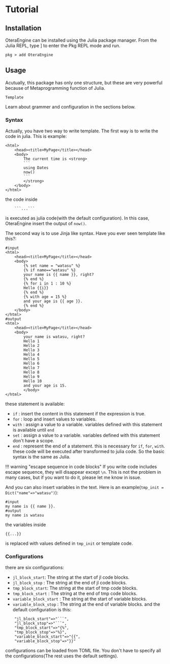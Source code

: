 # Tutorial

## Installation

OteraEngine can be installed using the Julia package manager. From the Julia REPL, type ] to enter the Pkg REPL mode and run.
```
pkg > add OteraEngine
```

## Usage

Acutually, this package has only one structure, but these are very powerful because of Metaprogramming function of Julia.

```@docs
Template
```
Learn about grammer and configuration in the sections below.

### Syntax
Actually, you have two way to write template. The first way is to write the code in julia. This is example:
```
<html>
    <head><title>MyPage</title></head>
    <body>
        The current time is <strong>
        ```
        using Dates
        now()
        ```
        </strong>
    </body>
</html>
```
the code inside
```
    ```...```
```
is executed as julia code(with the default configuration). In this case, OteraEngine insert the output of `now()`.

The second way is to use Jinja like syntax. Have you ever seen template like this?:
```
#input
<html>
    <head><title>MyPage</title></head>
    <body>
        {% set name = "watasu" %}
        {% if name=="watasu" %}
        your name is {{ name }}, right?
        {% end %}
        {% for i in 1 : 10 %}
        Hello {{i}}
        {% end %}
        {% with age = 15 %}
        and your age is {{ age }}.
        {% end %}
    </body>
</html>
#output
<html>
    <head><title>MyPage</title></head>
    <body>
        your name is watasu, right?
        Hello 1
        Hello 2
        Hello 3
        Hello 4
        Hello 5
        Hello 6
        Hello 7
        Hello 8
        Hello 9
        Hello 10
        and your age is 15.
        </body>
</html>
```
these statement is available:
- `if` : insert the content in this statement if the expression is true.
- `for` : loop and insert values to variables.
- `with` : assign a value to a variable. variables defined with this statement is available until `end`
- `set` : assign a value to a variable. variables defined with this statement don't have a scope.
- `end` : represent the end of a statement. this is necessary for `if`, `for`, `with`.
these code will be executed after transformed to julia code. So the basic syntax is the same as Julia.

!!! warning "escape sequence in code blocks"
    If you write code includes escape sequence, they will disappear except `\n`. This is not the problem in many cases, but if you want to do it, please let me know in issue.

And you can also insert variables in the text. Here is an example(`tmp_init = Dict("name"=>"watasu")`):
```
#input
my name is {{ name }}.
#output
my name is watasu
```
the variables inside
```
{{...}}
```
is replaced with values defined in `tmp_init` or template code.

### Configurations
there are six configurations:
- `jl_block_start`: The string at the start of jl code blocks.
- `jl_block_stop` : The string at the end of jl code blocks.
- `tmp_block_start`: The string at the start of tmp code blocks.
- `tmp_block_start` : The string at the end of tmp code blocks.
- `variable_block_start` : The string at the start of variable blocks.
- `variable_block_stop` : The string at the end of variable blocks.
and the default configuration is this:
```
    "jl_block_start"=>"```",
    "jl_block_stop"=>"```",
    "tmp_block_start"=>"{%",
    "tmp_block_stop"=>"%}",
    "variable_block_start"=>"{{",
    "variable_block_stop"=>"}}"
```
configurations can be loaded from TOML file. You don't have to specify all the configurations(The rest uses the default settings).